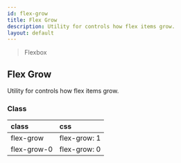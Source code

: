 ```yaml
---
id: flex-grow
title: Flex Grow
description: Utility for controls how flex items grow.
layout: default
---
```


> Flexbox

## Flex Grow

Utility for controls how flex items grow.

### Class

| <span class="px-3 py-1 text-white bg-charcoal-100 rounded-full">class</span> | <span class="px-3 py-1 text-white bg-charcoal-100 rounded-full">css</span> |
|:--|:--|
| flex-grow | flex-grow: 1 |
| flex-grow-0 | flex-grow: 0 |
